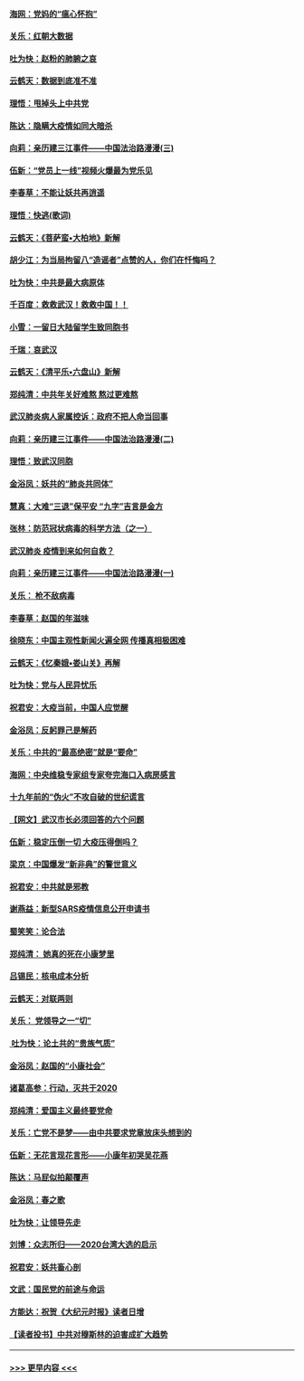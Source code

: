 #### [海网：党妈的“瘟心怀抱”](../pages/nsc993/n11840740.md?t=02040911) 
#### [关乐：红朝大数据](../pages/nsc993/n11840675.md?t=02040911) 
#### [吐为快：赵粉的肺腑之哀](../pages/nsc993/n11840618.md?t=02040911) 
#### [云鹤天：数据到底准不准](../pages/nsc993/n11840325.md?t=02040911) 
#### [理悟：甩掉头上中共党](../pages/nsc993/n11838826.md?t=02040911) 
#### [陈达：隐瞒大疫情如同大暗杀](../pages/nsc993/n11838771.md?t=02040911) 
#### [向莉：亲历建三江事件——中国法治路漫漫(三)](../pages/nsc993/n11831825.md?t=02040911) 
#### [伍新：“党员上一线”视频火爆最为党乐见](../pages/nsc993/n11838200.md?t=02040911) 
#### [李春草：不能让妖共再逍遥](../pages/nsc993/n11838102.md?t=02040911) 
#### [理悟：快逃(歌词)](../pages/nsc993/n11838083.md?t=02040911) 
#### [云鹤天：《菩萨蛮▪大柏地》新解](../pages/nsc993/n11838059.md?t=02040911) 
#### [胡少江：为当局拘留八“造谣者”点赞的人，你们在忏悔吗？](../pages/nsc993/n11836801.md?t=02040911) 
#### [吐为快：中共是最大病原体](../pages/nsc993/n11836748.md?t=02040911) 
#### [千百度：救救武汉！救救中国！！](../pages/nsc993/n11836145.md?t=02040911) 
#### [小雪：一留日大陆留学生致同胞书](../pages/nsc993/n11834624.md?t=02040911) 
#### [千瑞：哀武汉](../pages/nsc993/n11833647.md?t=02040911) 
#### [云鹤天：《清平乐▪六盘山》新解](../pages/nsc993/n11833611.md?t=02040911) 
#### [郑纯清：中共年关好难熬 熬过更难熬](../pages/nsc993/n11833489.md?t=02040911) 
#### [武汉肺炎病人家属控诉：政府不把人命当回事](../pages/nsc993/n11833205.md?t=02040911) 
#### [向莉：亲历建三江事件——中国法治路漫漫(二)](../pages/nsc993/n11829102.md?t=02040911) 
#### [理悟：致武汉同胞](../pages/nsc993/n11831522.md?t=02040911) 
#### [金浴凤：妖共的“肺炎共同体”](../pages/nsc993/n11829448.md?t=02040911) 
#### [慧真：大难“三退”保平安 “九字”吉言是金方](../pages/nsc993/n11829501.md?t=02040911) 
#### [张林：防范冠状病毒的科学方法（之一）](../pages/nsc993/n11828618.md?t=02040911) 
#### [武汉肺炎 疫情到来如何自救？](../pages/nsc993/n11827632.md?t=02040911) 
#### [向莉：亲历建三江事件——中国法治路漫漫(一)](../pages/nsc993/n11827190.md?t=02040911) 
#### [关乐： 枪不敌病毒](../pages/nsc993/n11826746.md?t=02040911) 
#### [李春草：赵国的年滋味](../pages/nsc993/n11826321.md?t=02040911) 
#### [徐晓东：中国主观性新闻火遍全网 传播真相极困难](../pages/nsc993/n11826508.md?t=02040911) 
#### [云鹤天：《忆秦娥▪娄山关》再解](../pages/nsc993/n11824682.md?t=02040911) 
#### [吐为快：党与人民异忧乐](../pages/nsc993/n11824660.md?t=02040911) 
#### [祝君安：大疫当前，中国人应觉醒](../pages/nsc993/n11821946.md?t=02040911) 
#### [金浴凤：反躬罪己是解药](../pages/nsc993/n11820280.md?t=02040911) 
#### [关乐：中共的“最高绝密”就是“要命”](../pages/nsc993/n11816946.md?t=02040911) 
#### [海网：中央维稳专家组专家夸完海口入病房感言](../pages/nsc993/n11815138.md?t=02040911) 
#### [十九年前的“伪火”不攻自破的世纪谎言](../pages/nsc993/n11813238.md?t=02040911) 
#### [【网文】武汉市长必须回答的六个问题](../pages/nsc993/n11813848.md?t=02040911) 
#### [伍新：稳定压倒一切 大疫压得倒吗？](../pages/nsc993/n11812634.md?t=02040911) 
#### [梁京：中国爆发“新非典”的警世意义](../pages/nsc993/n11812554.md?t=02040911) 
#### [祝君安：中共就是邪教](../pages/nsc993/n11812431.md?t=02040911) 
#### [谢燕益：新型SARS疫情信息公开申请书](../pages/nsc993/n11808840.md?t=02040911) 
#### [蜀笑笑：论合法](../pages/nsc993/n11808064.md?t=02040911) 
#### [郑纯清： 她真的死在小康梦里](../pages/nsc993/n11806623.md?t=02040911) 
#### [吕锡民：核电成本分析](../pages/nsc993/n11806284.md?t=02040911) 
#### [云鹤天：对联两则](../pages/nsc993/n11805957.md?t=02040911) 
#### [关乐： 党领导之一“切”](../pages/nsc993/n11804505.md?t=02040911) 
#### [ 吐为快：论土共的“贵族气质”](../pages/nsc993/n11804490.md?t=02040911) 
#### [金浴凤：赵国的“小康社会”](../pages/nsc993/n11804452.md?t=02040911) 
#### [诸葛高参：行动，灭共于2020](../pages/nsc993/n11804120.md?t=02040911) 
#### [郑纯清：爱国主义最终要党命](../pages/nsc993/n11802197.md?t=02040911) 
#### [关乐：亡党不是梦——由中共要求党章放床头想到的](../pages/nsc993/n11802156.md?t=02040911) 
#### [伍新：无花言现花言形——小康年初哭吴花燕](../pages/nsc993/n11800044.md?t=02040911) 
#### [陈达：马屁似拍颠覆声](../pages/nsc993/n11800010.md?t=02040911) 
#### [金浴凤：春之歌](../pages/nsc993/n11797687.md?t=02040911) 
#### [吐为快：让领导先走](../pages/nsc993/n11797512.md?t=02040911) 
#### [刘博：众志所归——2020台湾大选的启示](../pages/nsc993/n11796878.md?t=02040911) 
#### [祝君安：妖共畜心剖](../pages/nsc993/n11794273.md?t=02040911) 
#### [文武：国民党的前途与命运](../pages/nsc993/n11794198.md?t=02040911) 
#### [方能达：祝贺《大纪元时报》读者日增](../pages/nsc993/n11793807.md?t=02040911) 
#### [【读者投书】中共对穆斯林的迫害成扩大趋势](../pages/nsc993/n11791371.md?t=02040911) 

----
#### [ >>> 更早内容 <<< ](../indexes/nsc993-earlier.md)
